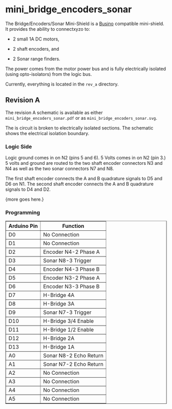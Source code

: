 # mini_bridge_encoders_sonar

The Bridge/Encoders/Sonar Mini-Shield is a
[Busino](https://github.com/waynegramlich/busino)
compatible mini-shield.  It provides the ability
to connectxyzo to:

* 2 small 1A DC motors,

* 2 shaft encoders, and

* 2 Sonar range finders.

The power comes from the motor power bus and is
fully electrically isolated (using opto-isolators)
from the logic bus.

Currently, everything is located in the `rev_a` directory.

## Revision A

The revision A schematic is available as either
`mini_bridge_encoders_sonar.pdf` or as
`mini_bridge_encoders_sonar.svg`.

The is circuit is broken to electrically isolated sections.
The schematic shows the electrical isolation boundary.

### Logic Side

Logic ground comes in on N2 (pins 5 and 6).  5 Volts
comes in on N2 (pin 3.)  5 volts and ground are routed
to the two shaft encoder connectors N3 and N4 as well
as the two sonar connectors N7 and N8.

The first shaft encoder connects the A and B quadrature
signals to  D5 and D6 on N1.  The second shaft encoder
connects the A and B  quadrature signals to D4 and D2.

{more goes here.}

### Programming

<Table Border="1">
  <TR>
    <TH>Arduino Pin</TH>
    <TH>Function</TH>
  </TR>
  <TR>
    <TD>D0</TD>
    <TD>No Connection</TD>
  </TR>
  <TR>
    <TD>D1</TD>
    <TD>No Connection</TD>
  </TR>
  <TR>
    <TD>D2</TD>
    <TD>Encoder N4-2 Phase A</TD>
  </TR>
  <TR>
    <TD>D3</TD>
    <TD>Sonar N8-3 Trigger</TD>
  </TR>
  <TR>
    <TD>D4</TD>
    <TD>Encoder N4-3 Phase B</TD>
  </TR>
  <TR>
    <TD>D5</TD>
    <TD>Encoder N3-2 Phase A</TD>
  </TR>
  <TR>
    <TD>D6</TD>
    <TD>Encoder N3-3 Phase B</TD>
  </TR>
  <TR>
    <TD>D7</TD>
    <TD>H-Bridge 4A</TD>
  </TR>
  <TR>
    <TD>D8</TD>
    <TD>H-Bridge 3A</TD>
  </TR>
  <TR>
    <TD>D9</TD>
    <TD>Sonar N7-3 Trigger</TD>
  </TR>
  <TR>
    <TD>D10</TD>
    <TD>H-Bridge 3/4 Enable</TD>
  </TR>
  <TR>
    <TD>D11</TD>
    <TD>H-Bridge 1/2 Enable</TD>
  </TR>
  <TR>
    <TD>D12</TD>
    <TD>H-Bridge 2A</TD>
  </TR>
  <TR>
    <TD>D13</TD>
    <TD>H-Bridge 1A</TD>
  </TR>
  <TR>
    <TD>A0</TD>
    <TD>Sonar N8-2 Echo Return</TD>
  </TR>
  <TR>
    <TD>A1</TD>
    <TD>Sonar N7-2 Echo Return</TD>
  </TR>
  <TR>
    <TD>A2</TD>
    <TD>No Connection</TD>
  </TR>
  <TR>
    <TD>A3</TD>
    <TD>No Connection</TD>
  </TR>
  <TR>
    <TD>A4</TD>
    <TD>No Connection</TD>
  </TR>
  <TR>
    <TD>A5</TD>
    <TD>No Connection</TD>
  </TR>
</Table>

